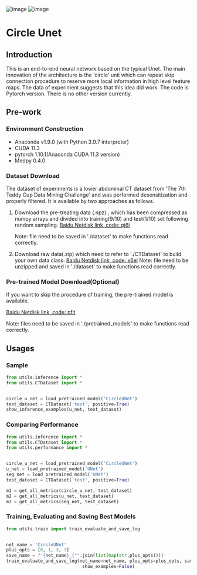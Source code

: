 ![image](https://user-images.githubusercontent.com/96910478/147904731-a1c9fc3c-70c3-496c-9b2e-68a8b095e6d7.png)
![image](https://user-images.githubusercontent.com/96910478/147904739-71fe0c6d-e177-467e-8214-2f117c044600.png)
# Circle Unet
## Introduction

This is an end-to-end neural network based on the typical Unet. The main innovation of the architecture is the 'circle' unit which can repeat skip connection procedure to reserve more local information in high level feature maps. The data of experiment suggests that this idea did work. The code is Pytorch version. There is no other version currently.

## Pre-work

### Environment Construction

- Anaconda v1.9.0 (with Python 3.9.7 interpreter)
- CUDA 11.3
- pytorch 1.10.1(Anaconda CUDA 11.3 version)
- Medpy 0.4.0

### Dataset Download

The dataset of experiments is a lower abdominal CT dataset from 'The 7th Teddy Cup Data Mining Challenge' and was performed desensitization and properly filtered. It is available by two approaches as follows.

1. Download the pre-treating data (.npz) , which has been compressed as numpy arrays and divided into training(9/10) and test(1/10) set following random sampling.
   [Baidu Netdisk link, code: pj6i](https://pan.baidu.com/s/1IlNjk3YA9OqNpfMIJ206XA)

   Note: file need to be saved in './dataset' to make functions read correctly.

2. Download raw data(.zip) which need to refer to './CTDataset' to build your own data class.
   [Baidu Netdisk link, code: x6el](https://pan.baidu.com/s/1TOutToh1G2k8aSyknOjX9Q)
   Note: file need to be unzipped and saved in './dataset' to make functions read correctly.

### Pre-trained Model Download(Optional)

If you want to skip the procedure of training, the pre-trained model is available.

[Baidu Netdisk link, code: pfit](https://pan.baidu.com/s/1aWoYywyh41iVWi5BcHp5Mg)

Note: files need to be saved in './pretrained_models' to make functions read correctly.

## Usages

### Sample

```python
from utils.inference import *
from utils.CTDataset import *


circle_u_net = load_pretrained_model('CircleUNet')
test_dataset = CTDataset('test', positive=True)
show_inference_examples(u_net, test_dataset)
```

### Comparing Performance

```python
from utils.inference import *
from utils.CTDataset import *
from utils.performance import *


circle_u_net = load_pretrained_model('CircleUNet')
u_net = load_pretrained_model('UNet')
seg_net = load_pretrained_model('UNet')
test_dataset = CTDataset('test', positive=True)

m1 = get_all_metrics(circle_u_net, test_dataset)
m2 = get_all_metrics(u_net, test_dataset)
m3 = get_all_metrics(seg_net, test_dataset)
```

### Training, Evaluating and Saving Best Models

```python
from utils.train import train_evaluate_and_save_log


net_name = 'CircleUNet'
plus_opts = [0, 1, 3, 7]
save_name = f'{net_name}_{"".join(list(map(str,plus_opts)))}'
train_evaluate_and_save_log(net_name=net_name, plus_opts=plus_opts, save_name=save_name, note=plus_opts,
                             show_examples=False)
```

